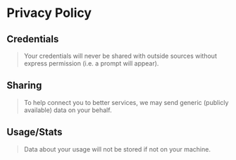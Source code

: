 # Privacy Policy

## Credentials
> Your credentials will never be shared with outside sources without express permission (i.e. a prompt will appear).

## Sharing
> To help connect you to better services, we may send generic (publicly available) data on your behalf.

## Usage/Stats
> Data about your usage will not be stored if not on your machine.
